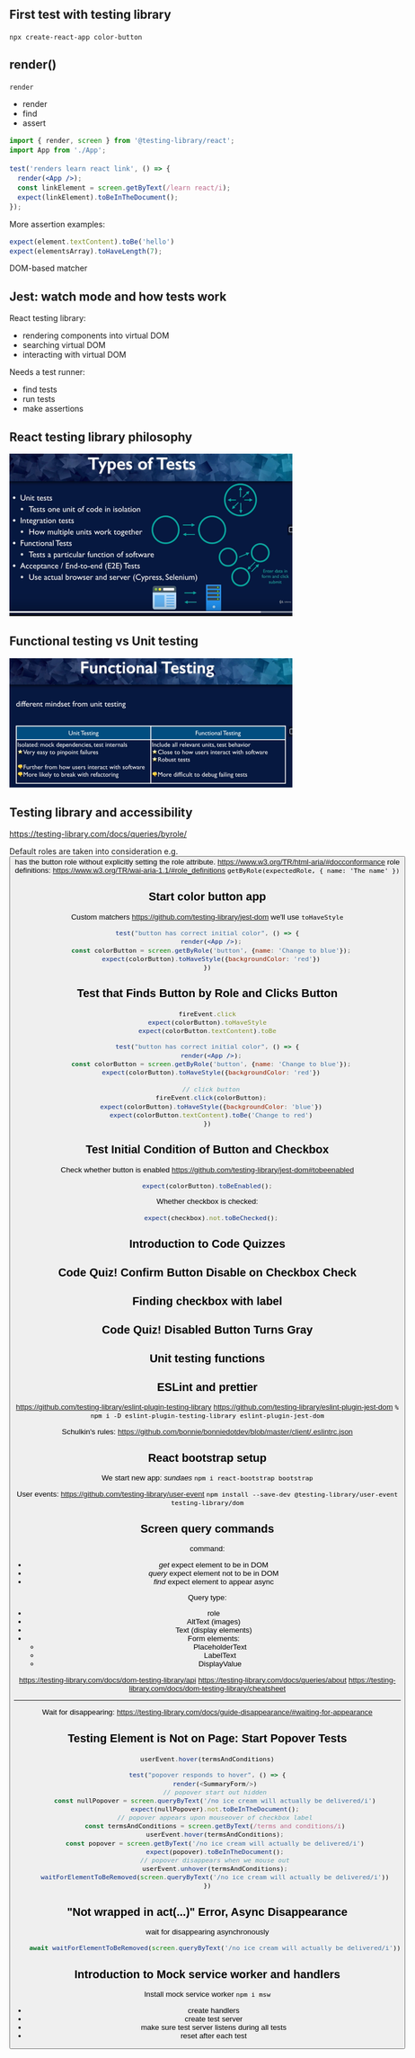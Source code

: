 ## First test with testing library
`npx create-react-app color-button`

## render()
`render`
- render
- find
- assert

```jsx
import { render, screen } from '@testing-library/react';
import App from './App';

test('renders learn react link', () => {
  render(<App />);
  const linkElement = screen.getByText(/learn react/i);
  expect(linkElement).toBeInTheDocument();
});
```

More assertion examples:
```jsx
expect(element.textContent).toBe('hello')
expect(elementsArray).toHaveLength(7);
```

DOM-based matcher

## Jest: watch mode and how tests work

React testing library:
- rendering components into virtual DOM
- searching virtual DOM
- interacting with virtual DOM

Needs a test runner:
- find tests
- run tests
- make assertions

## React testing library philosophy
![img.png](notes-images/react-testing-library-philosophy-1.png)

## Functional testing vs Unit testing
![img.png](notes-images/functional_testing_vs_unit_testing-1.png)

## Testing library and accessibility
https://testing-library.com/docs/queries/byrole/

Default roles are taken into consideration e.g. <button /> has the button role without explicitly setting the role attribute.
https://www.w3.org/TR/html-aria/#docconformance
role definitions: https://www.w3.org/TR/wai-aria-1.1/#role_definitions
`getByRole(expectedRole, { name: 'The name' })`




## Start color button app
Custom matchers
https://github.com/testing-library/jest-dom
we'll use `toHaveStyle`
```jsx
test("button has correct initial color", () => {
  render(<App />);
  const colorButton = screen.getByRole('button', {name: 'Change to blue'});
  expect(colorButton).toHaveStyle({backgroundColor: 'red'})
})
```

## Test that Finds Button by Role and Clicks Button
```javascript
fireEvent.click
expect(colorButton).toHaveStyle
expect(colorButton.textContent).toBe
```
```jsx
test("button has correct initial color", () => {
  render(<App />);
  const colorButton = screen.getByRole('button', {name: 'Change to blue'});
  expect(colorButton).toHaveStyle({backgroundColor: 'red'})

  // click button
  fireEvent.click(colorButton);
  expect(colorButton).toHaveStyle({backgroundColor: 'blue'})
  expect(colorButton.textContent).toBe('Change to red')
})
```

## Test Initial Condition of Button and Checkbox
Check whether button is enabled
https://github.com/testing-library/jest-dom#tobeenabled
```javascript
expect(colorButton).toBeEnabled();
```

Whether checkbox is checked:
```javascript
  expect(checkbox).not.toBeChecked();
```

## Introduction to Code Quizzes
## Code Quiz! Confirm Button Disable on Checkbox Check

## Finding checkbox with label

## Code Quiz! Disabled Button Turns Gray

## Unit testing functions

## ESLint and prettier
https://github.com/testing-library/eslint-plugin-testing-library
https://github.com/testing-library/eslint-plugin-jest-dom
`% npm i -D eslint-plugin-testing-library eslint-plugin-jest-dom`

Schulkin's rules:
https://github.com/bonnie/bonniedotdev/blob/master/client/.eslintrc.json

## React bootstrap setup
We start new app: _sundaes_
`npm i react-bootstrap bootstrap`

User events:
https://github.com/testing-library/user-event
`npm install --save-dev @testing-library/user-event testing-library/dom`

## Screen query commands

command:
- _get_ expect element to be in DOM
- _query_ expect element not to be in DOM
- _find_ expect element to appear async

Query type:
- role
- AltText (images)
- Text (display elements)
- Form elements:
    - PlaceholderText
    - LabelText
    - DisplayValue
    
https://testing-library.com/docs/dom-testing-library/api
https://testing-library.com/docs/queries/about
https://testing-library.com/docs/dom-testing-library/cheatsheet

---

Wait for disappearing:
https://testing-library.com/docs/guide-disappearance/#waiting-for-appearance

## Testing Element is Not on Page: Start Popover Tests
```javascript
userEvent.hover(termsAndConditions)
```
```javascript
test("popover responds to hover", () => {
    render(<SummaryForm/>)
    // popover start out hidden
    const nullPopover = screen.queryByText('/no ice cream will actually be delivered/i')
    expect(nullPopover).not.toBeInTheDocument();
    // popover appears upon mouseover of checkbox label
    const termsAndConditions = screen.getByText(/terms and conditions/i)
    userEvent.hover(termsAndConditions);
    const popover = screen.getByText('/no ice cream will actually be delivered/i')
    expect(popover).toBeInTheDocument();
    // popover disappears when we mouse out
    userEvent.unhover(termsAndConditions);
    waitForElementToBeRemoved(screen.queryByText('/no ice cream will actually be delivered/i'))
})
```
## "Not wrapped in act(...)" Error, Async Disappearance
wait for disappearing asynchronously
```javascript
    await waitForElementToBeRemoved(screen.queryByText('/no ice cream will actually be delivered/i'))
```

## Introduction to Mock service worker and handlers

Install mock service worker
`npm i msw`

- create handlers
- create test server
- make sure test server listens during all tests
- reset after each test

